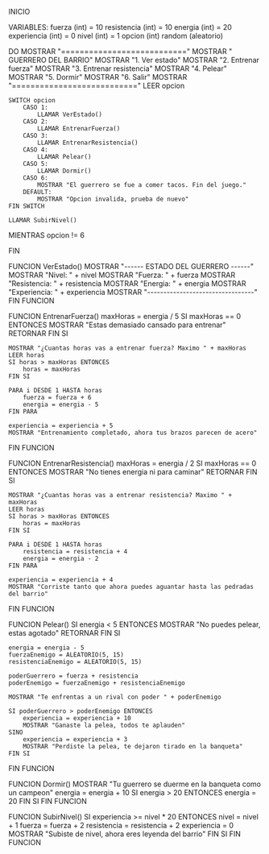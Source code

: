 INICIO

VARIABLES:
    fuerza (int) = 10
    resistencia (int) = 10
    energia (int) = 20
    experiencia (int) = 0
    nivel (int) = 1
    opcion (int)
    random (aleatorio)

DO
    MOSTRAR "==========================="
    MOSTRAR "   GUERRERO DEL BARRIO"
    MOSTRAR "1. Ver estado"
    MOSTRAR "2. Entrenar fuerza"
    MOSTRAR "3. Entrenar resistencia"
    MOSTRAR "4. Pelear"
    MOSTRAR "5. Dormir"
    MOSTRAR "6. Salir"
    MOSTRAR "==========================="
    LEER opcion

    SWITCH opcion
        CASO 1:
            LLAMAR VerEstado()
        CASO 2:
            LLAMAR EntrenarFuerza()
        CASO 3:
            LLAMAR EntrenarResistencia()
        CASO 4:
            LLAMAR Pelear()
        CASO 5:
            LLAMAR Dormir()
        CASO 6:
            MOSTRAR "El guerrero se fue a comer tacos. Fin del juego."
        DEFAULT:
            MOSTRAR "Opcion invalida, prueba de nuevo"
    FIN SWITCH

    LLAMAR SubirNivel()

MIENTRAS opcion != 6

FIN

FUNCION VerEstado()
    MOSTRAR "------ ESTADO DEL GUERRERO ------"
    MOSTRAR "Nivel: " + nivel
    MOSTRAR "Fuerza: " + fuerza
    MOSTRAR "Resistencia: " + resistencia
    MOSTRAR "Energia: " + energia
    MOSTRAR "Experiencia: " + experiencia
    MOSTRAR "---------------------------------"
FIN FUNCION

FUNCION EntrenarFuerza()
    maxHoras = energia / 5
    SI maxHoras == 0 ENTONCES
        MOSTRAR "Estas demasiado cansado para entrenar"
        RETORNAR
    FIN SI

    MOSTRAR "¿Cuantas horas vas a entrenar fuerza? Maximo " + maxHoras
    LEER horas
    SI horas > maxHoras ENTONCES
        horas = maxHoras
    FIN SI

    PARA i DESDE 1 HASTA horas
        fuerza = fuerza + 6
        energia = energia - 5
    FIN PARA

    experiencia = experiencia + 5
    MOSTRAR "Entrenamiento completado, ahora tus brazos parecen de acero"
FIN FUNCION

FUNCION EntrenarResistencia()
    maxHoras = energia / 2
    SI maxHoras == 0 ENTONCES
        MOSTRAR "No tienes energia ni para caminar"
        RETORNAR
    FIN SI

    MOSTRAR "¿Cuantas horas vas a entrenar resistencia? Maximo " + maxHoras
    LEER horas
    SI horas > maxHoras ENTONCES
        horas = maxHoras
    FIN SI

    PARA i DESDE 1 HASTA horas
        resistencia = resistencia + 4
        energia = energia - 2
    FIN PARA

    experiencia = experiencia + 4
    MOSTRAR "Corriste tanto que ahora puedes aguantar hasta las pedradas del barrio"
FIN FUNCION

FUNCION Pelear()
    SI energia < 5 ENTONCES
        MOSTRAR "No puedes pelear, estas agotado"
        RETORNAR
    FIN SI

    energia = energia - 5
    fuerzaEnemigo = ALEATORIO(5, 15)
    resistenciaEnemigo = ALEATORIO(5, 15)

    poderGuerrero = fuerza + resistencia
    poderEnemigo = fuerzaEnemigo + resistenciaEnemigo

    MOSTRAR "Te enfrentas a un rival con poder " + poderEnemigo

    SI poderGuerrero > poderEnemigo ENTONCES
        experiencia = experiencia + 10
        MOSTRAR "Ganaste la pelea, todos te aplauden"
    SINO
        experiencia = experiencia + 3
        MOSTRAR "Perdiste la pelea, te dejaron tirado en la banqueta"
    FIN SI
FIN FUNCION

FUNCION Dormir()
    MOSTRAR "Tu guerrero se duerme en la banqueta como un campeon"
    energia = energia + 10
    SI energia > 20 ENTONCES
        energia = 20
    FIN SI
FIN FUNCION

FUNCION SubirNivel()
    SI experiencia >= nivel * 20 ENTONCES
        nivel = nivel + 1
        fuerza = fuerza + 2
        resistencia = resistencia + 2
        experiencia = 0
        MOSTRAR "Subiste de nivel, ahora eres leyenda del barrio"
    FIN SI
FIN FUNCION
